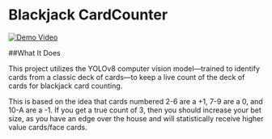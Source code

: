 # Blackjack CardCounter

[![Demo Video](https://img.youtube.com/vi/aDibmcqx6yg/0.jpg)](https://youtu.be/aDibmcqx6yg)

##What It Does

This project utilizes the YOLOv8 computer vision model—trained to identify cards from a classic deck of cards—to keep a live count of the deck of cards for blackjack card counting.

This is based on the idea that cards numbered 2-6 are a +1, 7-9 are a 0, and 10-A are a -1. If you get a true count of 3, then you should increase your bet size, as you have an edge over the house and will statistically receive higher value cards/face cards.
